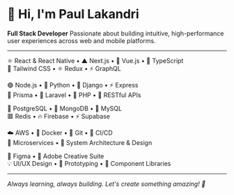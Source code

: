 # 👋 Hi, I'm Paul Lakandri

**Full Stack Developer**
Passionate about building intuitive, high-performance user experiences across web and mobile platforms.

---

⚛️ React & React Native • ▲ Next.js • 🔷 Vue.js • 💙 TypeScript  
🌊 Tailwind CSS • ⚛️ Redux • ⚡ GraphQL

🟢 Node.js • 🐍 Python • 🎯 Django • ⚡ Express  
💎 Prisma • 🔸 Laravel • 🐘 PHP • 🔌 RESTful APIs

🐘 PostgreSQL • 🍃 MongoDB • 🐬 MySQL  
🟥 Redis • 🔥 Firebase • ⚡ Supabase

☁️ AWS • 🐋 Docker • 🌿 Git • 🔄 CI/CD  
🔗 Microservices • 📐 System Architecture & Design

🎯 Figma • 🎨 Adobe Creative Suite  
💡 UI/UX Design • 📐 Prototyping • 🧩 Component Libraries

---

_Always learning, always building. Let's create something amazing! 🚀_

